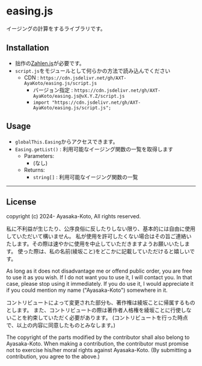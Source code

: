 # easing.js

イージングの計算をするライブラリです。

## Installation

- 拙作の[Zahlen.js](https://github.com/AXT-AyaKoto/Zahlen.js)が必要です。
- `script.js`をモジュールとして何らかの方法で読み込んでください
    - CDN : `https://cdn.jsdelivr.net/gh/AXT-AyaKoto/easing.js/script.js`
        - バージョン指定 : `https://cdn.jsdelivr.net/gh/AXT-AyaKoto/easing.js@vX.Y.Z/script.js` 
        - `import "https://cdn.jsdelivr.net/gh/AXT-AyaKoto/easing.js/script.js";`

## Usage

- `globalThis.Easing`からアクセスできます。
- `Easing.getList()` : 利用可能なイージング関数の一覧を取得します
    - Parameters:
        - (なし)
    - Returns:
        - `string[]` : 利用可能なイージング関数の一覧


---

## License

copyright (c) 2024- Ayasaka-Koto, All rights reserved.

私に不利益が生じたり、公序良俗に反したりしない限り、基本的には自由に使用していただいて構いません。
私が使用を許可したくない場合はその旨ご連絡いたします。その際は速やかに使用を中止していただきますようお願いいたします。
使った際は、私の名前(綾坂こと)をどこかに記載していただけると嬉しいです。

As long as it does not disadvantage me or offend public order, you are free to use it as you wish.
If I do not want you to use it, I will contact you. In that case, please stop using it immediately.
If you do use it, I would appreciate it if you could mention my name ("Ayasaka-Koto") somewhere in it.

コントリビュートによって変更された部分も、著作権は綾坂ことに帰属するものとします。
また、コントリビュートの際は著作者人格権を綾坂ことに行使しないことを約束していただく必要があります。
(コントリビュートを行った時点で、以上の内容に同意したものとみなします。)

The copyright of the parts modified by the contributor shall also belong to Ayasaka-Koto.
When making a contribution, the contributor must promise not to exercise his/her moral rights against Ayasaka-Koto.
(By submitting a contribution, you agree to the above.)
